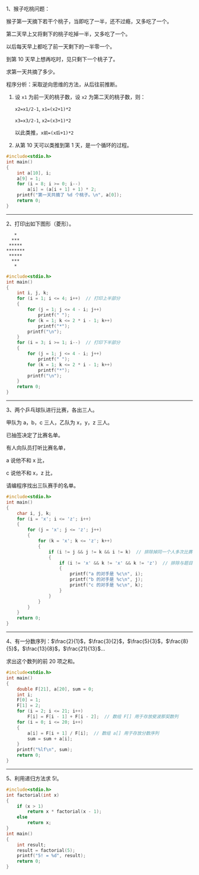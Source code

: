 1、猴子吃桃问题：

猴子第一天摘下若干个桃子，当即吃了一半，还不过瘾，又多吃了一个。

第二天早上又将剩下的桃子吃掉一半，又多吃了一个。

以后每天早上都吃了前一天剩下的一半零一个。

到第 10 天早上想再吃时，见只剩下一个桃子了。

求第一天共摘了多少。

程序分析：采取逆向思维的方法，从后往前推断。

1. 设 `x1` 为前一天的桃子数，设 `x2` 为第二天的桃子数，则：

   `x2=x1/2-1`, `x1=(x2+1)*2`

   `x3=x3/2-1`, `x2=(x3+1)*2`

   以此类推，`x前=(x后+1)*2`

2. 从第 10 天可以类推到第 1 天，是一个循环的过程。

```c
#include<stdio.h>
int main()
{
	int a[10], i;
	a[9] = 1;
	for (i = 8; i >= 0; i--)
		a[i] = (a[i + 1] + 1) * 2;
	printf("第一天共摘了 %d 个桃子。\n", a[0]);
	return 0;
}
```

---

2、打印出如下图形（菱形）。

```
   *
  ***
 *****
*******
 *****
  ***
   *
```

```c
#include<stdio.h>
int main()
{
	int i, j, k;
	for (i = 1; i <= 4; i++)  // 打印上半部分
	{
		for (j = 1; j <= 4 - i; j++)
			printf(" ");
		for (k = 1; k <= 2 * i - 1; k++)
			printf("*");
		printf("\n");
	}
	for (i = 3; i >= 1; i--)  // 打印下半部分
	{
		for (j = 1; j <= 4 - i; j++)
			printf(" ");
		for (k = 1; k <= 2 * i - 1; k++)
			printf("*");
		printf("\n");
	}
	return 0;
}
```

---

3、两个乒乓球队进行比赛，各出三人。

甲队为 a，b，c 三人，乙队为 x，y，z 三人。

已抽签决定了比赛名单。

有人向队员打听比赛名单，

a 说他不和 x 比，

c 说他不和 x，z 比，

请编程序找出三队赛手的名单。

```c
#include<stdio.h>
int main()
{
	char i, j, k;
	for (i = 'x'; i <= 'z'; i++)
	{
		for (j = 'x'; j <= 'z'; j++)
		{
			for (k = 'x'; k <= 'z'; k++)
			{
				if (i != j && j != k && i != k)  // 排除掉同一个人多次比赛的情况
				{
					if (i != 'x' && k != 'x' && k != 'z')  // 排除与题目不相符的情况
					{
						printf("a 的对手是 %c\n", i);
						printf("b 的对手是 %c\n", j);
						printf("c 的对手是 %c\n", k);
					}
				}
			}
		}
	}
    return 0;
}
```

---

4、有一分数序列：$\frac{2}{1}$，$\frac{3}{2}$，$\frac{5}{3}$，$\frac{8}{5}$，$\frac{13}{8}$，$\frac{21}{13}$...

求出这个数列的前 20 项之和。

```c
#include<stdio.h>
int main()
{
	double F[21], a[20], sum = 0;
	int i;
	F[0] = 1;
	F[1] = 2;
	for (i = 2; i <= 21; i++)
		F[i] = F[i - 1] + F[i - 2];  // 数组 F[] 用于存放斐波那契数列
	for (i = 0; i <= 20; i++)
	{
		a[i] = F[i + 1] / F[i];  // 数组 a[] 用于存放分数序列
		sum = sum + a[i];
	}
	printf("%lf\n", sum);
    return 0;
}
```

---

5、利用递归方法求 5!。

```c
#include<stdio.h>
int factorial(int x)
{
	if (x > 1)
		return x * factorial(x - 1);
	else
		return x;
}
int main()
{
	int result;
	result = factorial(5);
	printf("5! = %d", result);
    return 0;
}
```
